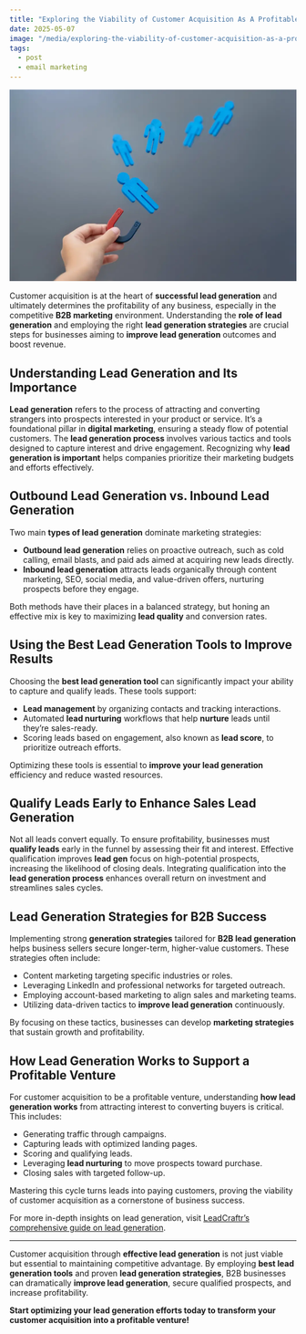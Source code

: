 ```yaml
---
title: "Exploring the Viability of Customer Acquisition As A Profitable Venture"
date: 2025-05-07
image: "/media/exploring-the-viability-of-customer-acquisition-as-a-profitable-venture.webp"
tags:
  - post
  - email marketing
---
```


![Exploring the Viability of Customer Acquisition As A Profitable Venture](/media/exploring-the-viability-of-customer-acquisition-as-a-profitable-venture.webp)

Customer acquisition is at the heart of **successful lead generation** and ultimately determines the profitability of any business, especially in the competitive **B2B marketing** environment. Understanding the **role of lead generation** and employing the right **lead generation strategies** are crucial steps for businesses aiming to **improve lead generation** outcomes and boost revenue.

## Understanding Lead Generation and Its Importance

**Lead generation** refers to the process of attracting and converting strangers into prospects interested in your product or service. It’s a foundational pillar in **digital marketing**, ensuring a steady flow of potential customers. The **lead generation process** involves various tactics and tools designed to capture interest and drive engagement. Recognizing why **lead generation is important** helps companies prioritize their marketing budgets and efforts effectively.

## Outbound Lead Generation vs. Inbound Lead Generation

Two main **types of lead generation** dominate marketing strategies:

- **Outbound lead generation** relies on proactive outreach, such as cold calling, email blasts, and paid ads aimed at acquiring new leads directly.
- **Inbound lead generation** attracts leads organically through content marketing, SEO, social media, and value-driven offers, nurturing prospects before they engage.

Both methods have their places in a balanced strategy, but honing an effective mix is key to maximizing **lead quality** and conversion rates.

## Using the Best Lead Generation Tools to Improve Results

Choosing the **best lead generation tool** can significantly impact your ability to capture and qualify leads. These tools support:

- **Lead management** by organizing contacts and tracking interactions.
- Automated **lead nurturing** workflows that help **nurture** leads until they’re sales-ready.
- Scoring leads based on engagement, also known as **lead score**, to prioritize outreach efforts.

Optimizing these tools is essential to **improve your lead generation** efficiency and reduce wasted resources.

## Qualify Leads Early to Enhance Sales Lead Generation

Not all leads convert equally. To ensure profitability, businesses must **qualify leads** early in the funnel by assessing their fit and interest. Effective qualification improves **lead gen** focus on high-potential prospects, increasing the likelihood of closing deals. Integrating qualification into the **lead generation process** enhances overall return on investment and streamlines sales cycles.

## Lead Generation Strategies for B2B Success

Implementing strong **generation strategies** tailored for **B2B lead generation** helps business sellers secure longer-term, higher-value customers. These strategies often include:

- Content marketing targeting specific industries or roles.
- Leveraging LinkedIn and professional networks for targeted outreach.
- Employing account-based marketing to align sales and marketing teams.
- Utilizing data-driven tactics to **improve lead generation** continuously.

By focusing on these tactics, businesses can develop **marketing strategies** that sustain growth and profitability.

## How Lead Generation Works to Support a Profitable Venture

For customer acquisition to be a profitable venture, understanding **how lead generation works** from attracting interest to converting buyers is critical. This includes:

- Generating traffic through campaigns.
- Capturing leads with optimized landing pages.
- Scoring and qualifying leads.
- Leveraging **lead nurturing** to move prospects toward purchase.
- Closing sales with targeted follow-up.

Mastering this cycle turns leads into paying customers, proving the viability of customer acquisition as a cornerstone of business success.

For more in-depth insights on lead generation, visit [LeadCraftr’s comprehensive guide on lead generation](https://leadcraftr.com/posts/lead-generation/).

---

Customer acquisition through **effective lead generation** is not just viable but essential to maintaining competitive advantage. By employing **best lead generation tools** and proven **lead generation strategies**, B2B businesses can dramatically **improve lead generation**, secure qualified prospects, and increase profitability.

**Start optimizing your lead generation efforts today to transform your customer acquisition into a profitable venture!**
